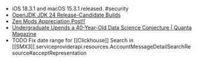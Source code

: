 - iOS 18.3.1 and macOS 15.3.1 released. #security
- [OpenJDK JDK 24 Release-Candidate Builds](https://jdk.java.net/24/)
- [Zen Mods Appreciation Post!!](https://www.reddit.com/r/zen_browser/comments/1imj8y6/zen_mods_appreciation_post/)
- [Undergraduate Upends a 40&#x2d;Year&#x2d;Old Data Science Conjecture | Quanta Magazine](https://www.quantamagazine.org/undergraduate-upends-a-40-year-old-data-science-conjecture-20250210/)
- TODO Fix date range for [[Clickhouse]] Search in [[SMX3]].serviceproviderapi.resources.AccountMessageDetailSearchResource#acceptRepresentation